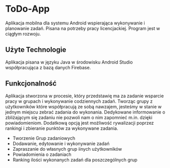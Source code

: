 # ToDo-App
Aplikacja mobilna dla systemu Android wspierająca wykonywanie i planowanie zadań. Pisana na potrzeby pracy licencjackiej. 
Program jest w ciągłym rozwoju.

## Użyte Technologie
Aplikacja pisana w języku Java w środowisku Android Studio współpracująca z bazą danych Firebase.

## Funkcjonalność

Aplikacja stworzona w procesie, który przedstawię ma za zadanie wsparcie pracy w grupach i wykonywanie codziennych zadań. Tworząc grupy z użytkowników które współpracują ze sobą nawzajem, jesteśmy w stanie w jednym miejscu zebrać zadania do wykonania. Dedykowane informowanie o zbliżającym się zadaniu nie pozwoli nam o nim zapomnieć m.in. dzięki powiadomieniom. Dodatkową opcją jest możliwość rywalizacji poprzez rankingi i zbieranie punktów za wykonywane zadania.

* Tworzenie Grup zadaniowych 
* Dodawanie, edytowanie i wykonywanie zadań
* Zapraszanie do własnych grup iinych użytkowników
* Powiadomienia o zadaniach
* Ranking ilości wykonanych zadań dla poszczególnych grup 
